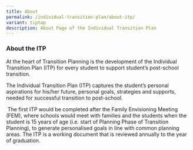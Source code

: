 ```yaml
---
title: About
permalink: /individual-transition-plan/about-itp/
variant: tiptap
description: About Page of the Individual Transition Plan
---
```

<h3><strong>About the ITP</strong></h3>
<p>At the heart of Transition Planning is the development of the Individual
Transition Plan (ITP) for every student to support student’s post-school
transition.</p>
<p>The Individual Transition Plan (ITP) captures the student’s personal aspirations
for his/her future, personal goals, strategies and supports, needed for
successful transition to post-school.</p>
<p>&nbsp;The first ITP would be completed after the Family Envisioning Meeting
(FEM), where schools would meet with families and the students when the
student is 15 years of age (i.e. start of Planning Phase of Transition
Planning), to generate personalised goals in line with common planning
areas. The ITP is a working document that is reviewed annually to the year
of graduation.</p>
<p>&nbsp;</p>